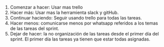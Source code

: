 1. Comenzar a hacer: Usar mas trello 
2. Hacer más: Usar mas la herramienta slack y gitHub.
3. Continuar haciendo: Seguir usando trello para todas las tareas.
4. Hacer menos: comunicarse menos por whatsapp referidos a los temas de las tareas del sprint.
5. Dejar de hacer: la no organización de las tareas desde el primer día del sprint. El primer día las tareas ya tienen que estar todas asignadas.